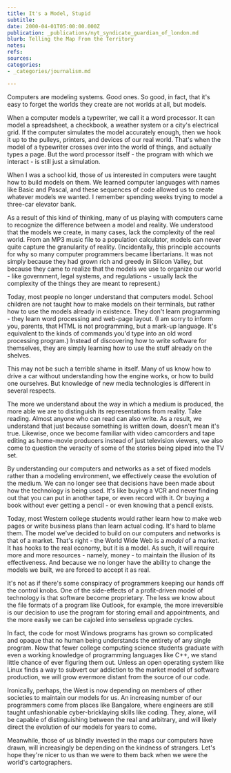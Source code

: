 ```yaml
---
title: It's a Model, Stupid
subtitle: 
date: 2000-04-01T05:00:00.000Z
publication: _publications/nyt_syndicate_guardian_of_london.md
blurb: Telling the Map From the Territory
notes: 
refs: 
sources: 
categories:
- _categories/journalism.md

---
```

Computers are modeling systems. Good ones. So good, in fact, that it's easy to forget the worlds they create are not worlds at all, but models.

When a computer models a typewriter, we call it a word processor. It can model a spreadsheet, a checkbook, a weather system or a city's electrical grid. If the computer simulates the model accurately enough, then we hook it up to the pulleys, printers, and devices of our real world. That's when the model of a typewriter crosses over into the world of things, and actually types a page. But the word processor itself - the program with which we interact - is still just a simulation.

When I was a school kid, those of us interested in computers were taught how to build models on them. We learned computer languages with names like Basic and Pascal, and these sequences of code allowed us to create whatever models we wanted. I remember spending weeks trying to model a three-car elevator bank.

As a result of this kind of thinking, many of us playing with computers came to recognize the difference between a model and reality. We understood that the models we create, in many cases, lack the complexity of the real world. From an MP3 music file to a population calculator, models can never quite capture the granularity of reality. (Incidentally, this principle accounts for why so many computer programmers became libertarians. It was not simply because they had grown rich and greedy in Silicon Valley, but because they came to realize that the models we use to organize our world - like government, legal systems, and regulations - usually lack the complexity of the things they are meant to represent.)

Today, most people no longer understand that computers model. School children are not taught how to make models on their terminals, but rather how to use the models already in existence. They don't learn programming - they learn word processing and web-page layout. (I am sorry to inform you, parents, that HTML is not programming, but a mark-up language. It's equivalent to the kinds of commands you'd type into an old word processing program.) Instead of discovering how to write software for themselves, they are simply learning how to use the stuff already on the shelves.

This may not be such a terrible shame in itself. Many of us know how to drive a car without understanding how the engine works, or how to build one ourselves. But knowledge of new media technologies is different in several respects.

The more we understand about the way in which a medium is produced, the more able we are to distinguish its representations from reality. Take reading. Almost anyone who can read can also write. As a result, we understand that just because something is written down, doesn't mean it's true. Likewise, once we become familiar with video camcorders and tape editing as home-movie producers instead of just television viewers, we also come to question the veracity of some of the stories being piped into the TV set.

By understanding our computers and networks as a set of fixed models rather than a modeling environment, we effectively cease the evolution of the medium. We can no longer see that decisions have been made about how the technology is being used. It's like buying a VCR and never finding out that you can put in another tape, or even record with it. Or buying a book without ever getting a pencil - or even knowing that a pencil exists.

Today, most Western college students would rather learn how to make web pages or write business plans than learn actual coding. It's hard to blame them. The model we've decided to build on our computers and networks is that of a market. That's right - the World Wide Web is a *model* of a market. It has hooks to the real economy, but it is a model. As such, it will require more and more resources - namely, money - to maintain the illusion of its effectiveness. And because we no longer have the ability to change the models we built, we are forced to accept it as real.

It's not as if there's some conspiracy of programmers keeping our hands off the control knobs. One of the side-effects of a profit-driven model of technology is that software become proprietary. The less we know about the file formats of a program like Outlook, for example, the more irreversible is our decision to use the program for storing email and appointments, and the more easily we can be cajoled into senseless upgrade cycles.

In fact, the code for most Windows programs has grown so complicated and opaque that no human being understands the entirety of any single program. Now that fewer college computing science students graduate with even a working knowledge of programming languages like C++, we stand little chance of ever figuring them out. Unless an open operating system like Linux finds a way to subvert our addiction to the market model of software production, we will grow evermore distant from the source of our code.

Ironically, perhaps, the West is now depending on members of other societies to maintain our models for us. An increasing number of our programmers come from places like Bangalore, where engineers are still taught unfashionable cyber-bricklaying skills like coding. They, alone, will be capable of distinguishing between the real and arbitrary, and will likely direct the evolution of our models for years to come.

Meanwhile, those of us blindly invested in the maps our computers have drawn, will increasingly be depending on the kindness of strangers. Let's hope they're nicer to us than we were to them back when we were the world's cartographers.